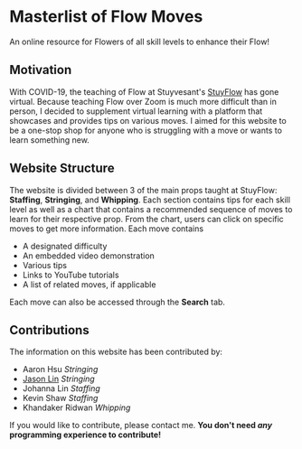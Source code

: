 # Masterlist of Flow Moves
An online resource for Flowers of all skill levels to enhance their Flow!

## Motivation
With COVID-19, the teaching of Flow at Stuyvesant's [StuyFlow](https://www.facebook.com/StuyFl0w/) has gone virtual. Because teaching Flow over Zoom is much more difficult than in person, I decided to supplement virtual learning with a platform that showcases and provides tips on various moves. I aimed for this website to be a one-stop shop for anyone who is struggling with a move or wants to learn something new.

## Website Structure
The website is divided between 3 of the main props taught at StuyFlow: **Staffing**, **Stringing**, and **Whipping**. Each section contains tips for each skill level as well as a chart that contains a recommended sequence of moves to learn for their respective prop. From the chart, users can click on specific moves to get more information.
Each move contains
* A designated difficulty
* An embedded video demonstration
* Various tips
* Links to YouTube tutorials
* A list of related moves, if applicable

Each move can also be accessed through the **Search** tab.

## Contributions
The information on this website has been contributed by:
* Aaron Hsu _Stringing_
* [Jason Lin](https://github.com/JasonLin43212) _Stringing_
* Johanna Lin _Staffing_
* Kevin Shaw _Staffing_
* Khandaker Ridwan _Whipping_

If you would like to contribute, please contact me. **You don't need _any_ programming experience to contribute!**